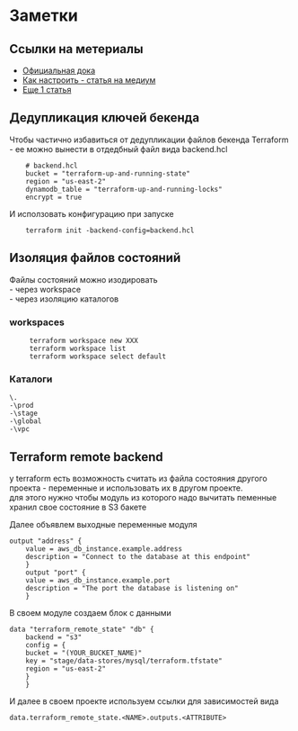 # Заметки

## Ссылки на метериалы
- [Официальная дока](https://www.terraform.io/docs/backends/types/gcs.html)
- [Как настроить - статья на медиум](https://medium.com/@gmusumeci/how-to-configure-the-gcp-backend )  
 - [Еще 1 статья](https://pbhadani.com/posts/first-gcp-resource-with-terraform/)


## Дедупликация ключей бекенда
 Чтобы частично избавиться от дедупликации файлов бекенда Terraform -  ее можно вынести в отдедбный файл вида
 backend.hcl

        # backend.hcl
        bucket = "terraform-up-and-running-state"
        region = "us-east-2"
        dynamodb_table = "terraform-up-and-running-locks"
        encrypt = true

И исползовать конфигурацию  при запуске 

        terraform init -backend-config=backend.hcl
    
 

 ## Изоляция файлов состояний
Файлы состояний можно изодировать  
    - через workspace  
    - через изоляцию каталогов 

### workspaces  
         terraform workspace new XXX
         terraform workspace list
         terraform workspace select default
         
### Каталоги
    \.
    -\prod
    -\stage
    -\global
    -\vpc



## Terraform remote backend 
у terraform есть возможность считать из файла состояния другого проекта - переменные и использовать их в другом проекте.  
для этого нужно чтобы модуль из которого надо  вычитать пеменные хранил свое состояние в S3 бакете

Далее объявлем выходные переменные модуля

    output "address" {
        value = aws_db_instance.example.address
        description = "Connect to the database at this endpoint"
        }
        output "port" {
        value = aws_db_instance.example.port
        description = "The port the database is listening on"
        }
В своем модуле создаем блок с данными 

    data "terraform_remote_state" "db" {
        backend = "s3"
        config = {
        bucket = "(YOUR_BUCKET_NAME)"
        key = "stage/data-stores/mysql/terraform.tfstate"
        region = "us-east-2"
        }
        }


И далее  в своем проекте  используем ссылки для зависимостей вида

    data.terraform_remote_state.<NAME>.outputs.<ATTRIBUTE>